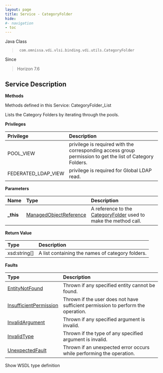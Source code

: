 ```yaml
---
layout: page
title: Service - CategoryFolder
hide:
#- navigation
- toc
---
```








Java Class
> ` com.omnissa.vdi.vlsi.binding.vdi.utils.CategoryFolder`

Since
> Horizon 7.6





## Service Description

**Methods**

Methods defined in this Service:
CategoryFolder_List




Lists the Category Folders by iterating through the pools.

**Privileges**

Privilege | Description
:---|:---
POOL_VIEW|  privilege is required with the corresponding access group permission to get the list of Category Folders.
FEDERATED_LDAP_VIEW|  privilege is required for Global LDAP read.



**Parameters**

 Name | Type | Description
:---|:---|:---
**_this**| [ManagedObjectReference](vmodl.ManagedObjectReference.md)|  A reference to the [CategoryFolder](vdi.utils.CategoryFolder.md) used to make the method call.



**Return Value**

Type | Description
:---|:---
xsd:string[]| A list containing the names of category folders.



**Faults**

Type | Description
:---|:---
[EntityNotFound](vdi.fault.EntityNotFound.md)| Thrown if any specified entity cannot be found.
[InsufficientPermission](vdi.fault.InsufficientPermission.md)| Thrown if the user does not have sufficient permission to perform the operation.
[InvalidArgument](vdi.fault.InvalidArgument.md)| Thrown if any specified argument is invalid.
[InvalidType](vdi.fault.InvalidType.md)| Thrown if the type of any specified argument is invalid.
[UnexpectedFault](vdi.fault.UnexpectedFault.md)| Thrown if an unexpected error occurs while performing the operation.

Show WSDL type definition












 
